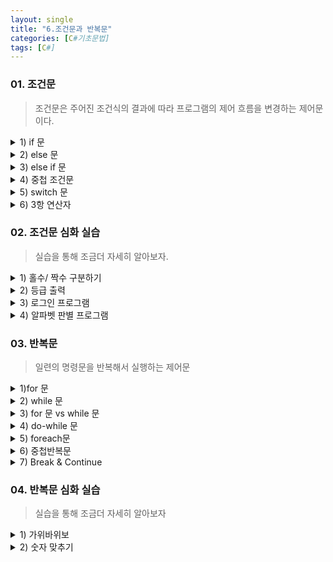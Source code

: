 ```yaml
---
layout: single
title: "6.조건문과 반복문"
categories: [C#기초문법]
tags: [C#]
---
```


### 01. 조건문

> 조건문은 주어진 조건식의 결과에 따라 프로그램의 제어 흐름을 변경하는 제어문이다.

<details>
<summary>1) if 문</summary>
<div markdown = "1">
- if 문은 조건식의 결과에 따라 실행 여부를 결정하는 조건문이다.

```c#
# 실행할 코드가 여러줄인 경우
if (조건식)
{
    // 조건식이 참일 경우 실행할 코드
}

# 실행할 코드가 한줄인 경우
if (조건식)
    // 조건식이 참일 경우 실행할 코드
```

<details style = "margin-left: 20px;">
<summary>[코드스니펫] if문 기초</summary>
<div markdown = "1">

```c#
int playerScore = 80;

if (playerScore >= 70)
{
    Console.WriteLine("플레이어의 점수는 70점 이상입니다. 합격입니다!");
}
Console.WriteLine("프로그램이 종료됩니다.");
```

</div>
</details>

</div>
</details>

<details>
<summary>2) else 문</summary>
<div markdown = "1">
- else 문은 if 문에서 조건식이 거짓일 경우 실행할 코드를 지정하는 조건문이다.

```c#
if (조건식)
{
    // 조건식이 참일 경우 실행할 코드
}
else
{
    // 조건식이 거짓일 경우 실행할 코드
}
```

<details style = "margin-left: 20px;">
<summary>[코드스니펫] else문 기초</summary>
<div markdown = "1">

```c#
int itemCount = 5;
string itemName = "HP 포션";

if (itemCount > 0)
{
    Console.WriteLine($"보유한 {itemName}의 수량: {itemCount}");
}
else
{
    Console.WriteLine($"보유한 {itemName}이 없습니다.");
}
```

</div>
</details>

</div>
</details>

<details>
<summary>3) else if 문</summary>
<div markdown = "1">

- else if 문은 if 문의 조건식이 거짓일 때, 새로운 조건식을 사용하여 실행 여부를 결정하는 조건문이다.
- else 문은 생략이 가능하다.

```c#
if (조건식1)
{
    // 조건식1이 참일 경우 실행할 코드
}
else if (조건식2)
{
    // 조건식2가 참일 경우 실행할 코드
}
else
{
    // 모든 조건식이 거짓일 경우 실행할 코드
}
```

- 예시

```c#
int playerScore = 100;
string playerRank = "";

if (playerScore >= 90)
{
    playerRank = "Diamond";
}
else if (playerScore >= 80)
{
    playerRank = "Platinum";
}
else if (playerScore >= 70)
{
    playerRank = "Gold";
}
else if (playerScore >= 60)
{
    playerRank = "Silver";
}
else
{
    playerRank = "Bronze";
}

Console.WriteLine("플레이어의 등급은 " + playerRank + "입니다.");
```

</div>
</details>

<details>
<summary>4) 중첩 조건문</summary>
<div markdown = "1">

- 하나의 조건문 안에 또 다른 조건문이 포함된 형태의 조건문이다.

```c#
int itemLevel = 3; // 아이템 레벨
string itemType = "Weapon"; // 아이템 종류

if (itemType == "Weapon")
{
    if (itemLevel == 1)
    {
        // 레벨 1 무기 효과
        Console.WriteLine("공격력이 10 증가했습니다.");
    }
    else if (itemLevel == 2)
    {
        // 레벨 2 무기 효과
        Console.WriteLine("공격력이 20 증가했습니다.");
    }
    else
    {
        // 그 외 무기 레벨
        Console.WriteLine("잘못된 아이템 레벨입니다.");
    }
}
else if (itemType == "Armor")
{
    if (itemLevel == 1)
    {
        // 레벨 1 방어구 효과
        Console.WriteLine("방어력이 10 증가했습니다.");
    }
    else if (itemLevel == 2)
    {
        // 레벨 2 방어구 효과
        Console.WriteLine("방어력이 20 증가했습니다.");
    }
    else
    {
        // 그 외 방어구 레벨
        Console.WriteLine("잘못된 아이템 레벨입니다.");
    }
}
else
{
    // 그 외 아이템 종류
    Console.WriteLine("잘못된 아이템 종류입니다.");
}
```

</div>
</details>

<details>
<summary>5) switch 문</summary>
<div markdown = "1">
- switch문은 변수나 식의 결과에 따라 다른 코드 블록을 실행하는 제어문이다.
- case문을 사용하여 변수나 식의 결과에 따라 실행할 코드를 지정한다.

```c#
switch (변수나 식)
{
    case 값1:
        // 값1이 나온 경우 실행되는 코드
        break;
    case 값2:
        // 값2가 나온 경우 실행되는 코드
        break;
    // ...
    default:
        // 모든 case문에 해당하지 않는 경우 실행되는 코드
        break;
}
```

<details style = "margin-left: 20px;">
<summary>[코드스니펫] switch문 기초</summary>
<div markdown = "1">

```c#
Console.WriteLine("게임을 시작합니다.");
Console.WriteLine("1: 전사 / 2: 마법사 / 3: 궁수");
Console.Write("직업을 선택하세요: ");
string job = Console.ReadLine();

switch (job)
{
    case "1":
        Console.WriteLine("전사를 선택하셨습니다.");
        break;
    case "2":
        Console.WriteLine("마법사를 선택하셨습니다.");
        break;
    case "3":
        Console.WriteLine("궁수를 선택하셨습니다.");
        break;
    default:
        Console.WriteLine("올바른 값을 입력해주세요.");
        break;
}

Console.WriteLine("게임을 종료합니다.");
```

</div>
</details>

</div>
</details>

<details>
<summary>6) 3항 연산자</summary>
<div markdown = "1">

- 3항 연산자는 if 문의 간단한 형태로, 조건식의 결과에 따라 두 값을 선택하는 연산자이다.

```c#
(조건식) ? 참일 경우 값 : 거짓일 경우 값;
```

- 예시

```c#
int currentExp = 1200;
int requiredExp = 2000;

# 삼항 연산자
string result = (currentExp >= requiredExp) ? "레벨업 가능" : "레벨업 불가능";
Console.WriteLine(result);


# if else 문
if (currentExp >= requiredExp)
{
    Console.WriteLine("레벨업 가능");
}
else
{
    Console.WriteLine("레벨업 불가능");
}
```

</div>
</details>

### 02. 조건문 심화 실습

> 실습을 통해 조금더 자세히 알아보자.

<details>
<summary>1) 홀수/ 짝수 구분하기</summary>
<div markdown = "1">

- % 나머지 연산을 이용하여 짝수 구분

```c#
Console.Write("번호를 입력하세요: ");
int number = int.Parse(Console.ReadLine());

if (number % 2 == 0)
{
    Console.WriteLine("짝수입니다.");
}
else
{
    Console.WriteLine("홀수입니다.");
}
```

</div>
</details>

<details>
<summary>2) 등급 출력</summary>
<div markdown = "1">

- else if 문에서 사용된 예시를 switch 문으로 변경

```c#
int playerScore = 100;
string playerRank = "";

switch (playerScore / 10)
{
	case 10:
	case 9:
		playerRank = "Diamond";
		break;
	case 8:
		playerRank = "Platinum";
		break;
	case 7:
		playerRank = "Gold";
		break;
	case 6:
		playerRank = "Silver";
		break;
	default:
		playerRank = "Bronze";
		break;
}

Console.WriteLine("플레이어의 등급은 " + playerRank + "입니다.");
```

</div>
</details>

<details>
<summary>3) 로그인 프로그램</summary>
<div markdown = "1">

- && 와 \|\| 논리연산자에 대해 다시 확인해보자.

```c#
string id = "myid";
string password = "mypassword";

Console.Write("아이디를 입력하세요: ");
string inputId = Console.ReadLine();
Console.Write("비밀번호를 입력하세요: ");
string inputPassword = Console.ReadLine();

if (inputId == id && inputPassword == password)
{
    Console.WriteLine("로그인 성공!");
}
else
{
    Console.WriteLine("로그인 실패...");
}
```

</div>
</details>

<details>
<summary>4) 알파벳 판별 프로그램</summary>
<div markdown = "1">

- 입력한 문자가 알파벳인지 여부를 판단

```c#
Console.Write("문자를 입력하세요: ");
char input = Console.ReadLine()[0];

if (input >= 'a' && input <= 'z' || input >= 'A' && input <= 'Z')
{
    Console.WriteLine("알파벳입니다.");
}
else
{
    Console.WriteLine("알파벳이 아닙니다.");
}
```

</div>
</details>

### 03. 반복문

> 일련의 명령문을 반복해서 실행하는 제어문

<details>
<summary>1)for 문</summary>
<div markdown = "1">

- for문은 초기식, 조건식, 증감식을 사용하여 반복문을 작성한다.
- 초기식은 반복문이 시작될 때 단 한 번 실행되고,  
  조건식은 반복문이 실행될 때마다 평가되며, 참(true)인 경우 반복문이 계속 실행된다.  
  증감식은 반복문이 실행될 때마다 실행되는 식이다.

```c#
for (초기식; 조건식; 증감식)
{
    // 조건식이 참인 경우 실행되는 코드
}
```

<details style="margin-left: 20px;">
<summary>[코드스니펫] for문 기초</summary>
<div markdown = "1">

```c#
for (int i = 0; i < 10; i++)
{
  Console.WriteLine(i);
}
```

</div>
</details>

- 다음은 기본적인 for문의 예시이다.

```c#
for (int i = 0; i < 10; i++)
{
  Console.WriteLine(i);
}

int i = 0;
for (i = 0 ; i < 10 ; i++)
{
    Console.WriteLine(i);
}
```

- 다음은 0 ~ 10 사이의 짝수를 출력하는 예제이다.

```c#
for (int i = 0; i < 10; i += 2 )
{
    Console.WriteLine(i);
}
```

</div>
</details>

<details>
<summary>2) while 문</summary>
<div markdown = "1">

-while문은 조건식이 참(true)인 동안 코드 블록을 반복적으로 실행한다.

```c#
while (조건식)
{
    // 조건식이 참인 경우 실행되는 코드
}
```

<details style="margin-left: 20px;">
<summary>[코드스니펫] while문 기초</summary>
<div markdown = "1">

```c#
int i = 0;
while (i < 10)
{
    Console.WriteLine(i);
    i++;
}
```

</div>
</details>

- 예시

```c#
int i = 0;
while (i < 10)
{
    Console.WriteLine(i);
    i++;
}
```

```c#
int count = 0;
while (count < 10)
{
    Console.WriteLine("적을 처치했습니다! 남은 적 수: " + (10 - count - 1));
    count++;
}

Console.WriteLine("축하합니다! 게임에서 승리하셨습니다!");
```

</div>
</details>

<details>
<summary>3) for 문 vs while 문</summary>
<div markdown = "1">

```c#
int sum = 0;

for (int i = 1; i <= 5; i++)
{
    sum += i;
}

Console.WriteLine("1부터 5까지의 합은 " + sum + "입니다.");
```

```c#
int sum = 0;
int i = 1;

while (i <= 5)
{
    sum += i;
    i++;
}

Console.WriteLine("1부터 5까지의 합은 " + sum + "입니다.");

```

- for 문은 반복 횟수를 직관적으로 알 수 있고, 반복 조건을 한 눈에 확인할 수 있어 가독성이 좋다.
- while 문은 반복 조건에 따라 조건문의 실행 횟수가 유동적이며, 이에 따라 코드가 더 간결할 수 있다.
- 따라서 어떤 반복문을 사용할지는 코드의 흐름에 따라 상황에 맞게 선택하는 것이 좋다.

</div>
</details>

<details>
<summary>4) do-while 문</summary>
<div markdown = "1">

do-while문은 while문과 비슷하지만, 조건식을 검사하기 전에 먼저 코드 블록을 한 번 실행하는 점이 다르다.

```c#
do
{
    // 조건식이 참인 경우 실행되는 코드
}
while (조건식);
```

```c#
int sum = 0;
int num;

do
{
    Console.Write("숫자를 입력하세요 (0 입력 시 종료): ");
    num = int.Parse(Console.ReadLine());
    sum += num;
} while (num != 0);

Console.WriteLine("합계: " + sum);
```

</div>
</details>

<details>
<summary>5) foreach문</summary>
<div markdown = "1">

- foreach문은 배열이나 컬렉션에 대한 반복문을 작성할 때 사용한다.

```c#
foreach (자료형 변수 in 배열 또는 컬렉션)
{
    // 배열 또는 컬렉션의 모든 요소에 대해 반복적으로 실행되는 코드
}
```

```c#
string[] inventory = { "검", "방패", "활", "화살", "물약" };

foreach (string item in inventory)
{
    Console.WriteLine(item);
}
```

</div>
</details>

<details>
<summary>6) 중첩반복문</summary>
<div markdown = "1">

- 이차원 반복문

```c#
6) 중첩반복문
이차원 반복문
for (int i = 0; i < 5; i++)
{
    for (int j = 0; j < 3; j++)
    {
        Console.WriteLine("i: {0}, j: {1}", i, j);
    }
}
```

<details style="margin-left: 20px;">
<summary>[코드스니펫] 구구단 출력</summary>
<div markdown = "1">

```c#
for (int i = 2; i <= 9; i++)
{
    for (int j = 1; j <= 9; j++)
    {
        Console.WriteLine(i + " x " + j + " = " + (i * j));
    }
}
```

</div>
</details>

</div>
</details>

<details>
<summary>7) Break & Continue</summary>
<div markdown = "1">

- **`break`**는 반복문을 중지시키는 역할
- **`continue`**는 현재 반복을 중지하고 다음 반복을 진행하는 역할

```c#
for (int i = 1; i <= 10; i++)
{
    if (i % 3 == 0)
    {
        continue; // 3의 배수인 경우 다음 숫자로 넘어감
    }

    Console.WriteLine(i);
    if (i == 7)
    {
        break; // 7이 출력된 이후에는 반복문을 빠져나감
    }
}
```

```c#
int sum = 0;

while (true)
{
    Console.Write("숫자를 입력하세요: ");
    int input = int.Parse(Console.ReadLine());

    if (input == 0)
    {
        Console.WriteLine("프로그램을 종료합니다.");
        break;
    }

    if (input < 0)
    {
        Console.WriteLine("음수는 무시합니다.");
        continue;
    }

    sum += input;
    Console.WriteLine("현재까지의 합: " + sum);
}

Console.WriteLine("합계: " + sum);
```

</div>
</details>

### 04. 반복문 심화 실습

> 실습을 통해 조금더 자세히 알아보자

<details>
<summary>1) 가위바위보</summary>
<div markdown = "1">

```c#
string[] choices = { "가위", "바위", "보" };
string playerChoice = "";
string computerChoice = choices[new Random().Next(0, 3)];

while (playerChoice != computerChoice)
{
    Console.Write("가위, 바위, 보 중 하나를 선택하세요: ");
    playerChoice = Console.ReadLine();

    Console.WriteLine("컴퓨터: " + computerChoice);

    if (playerChoice == computerChoice)
    {
        Console.WriteLine("비겼습니다!");
    }
    else if ((playerChoice == "가위" && computerChoice == "보") ||
             (playerChoice == "바위" && computerChoice == "가위") ||
             (playerChoice == "보" && computerChoice == "바위"))
    {
        Console.WriteLine("플레이어 승리!");
    }
    else
    {
        Console.WriteLine("컴퓨터 승리!");
    }
}
```

</div>
</details>

<details>
<summary>2) 숫자 맞추기</summary>
<div markdown = "1">

```c#
int targetNumber = new Random().Next(1, 101); ;
int guess = 0;
int count = 0;

Console.WriteLine("1부터 100 사이의 숫자를 맞춰보세요.");

while (guess != targetNumber)
{
    Console.Write("추측한 숫자를 입력하세요: ");
    guess = int.Parse(Console.ReadLine());
    count++;

    if (guess < targetNumber)
    {
        Console.WriteLine("좀 더 큰 숫자를 입력하세요.");
    }
    else if (guess > targetNumber)
    {
        Console.WriteLine("좀 더 작은 숫자를 입력하세요.");
    }
    else
    {
        Console.WriteLine("축하합니다! 숫자를 맞추셨습니다.");
        Console.WriteLine("시도한 횟수: " + count);
    }
}
```

</div>
</details>
